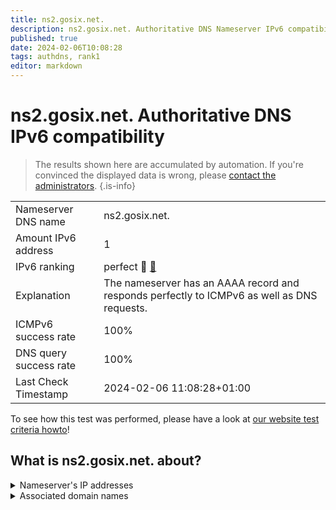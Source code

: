 ```yaml
---
title: ns2.gosix.net.
description: ns2.gosix.net. Authoritative DNS Nameserver IPv6 compatibility
published: true
date: 2024-02-06T10:08:28
tags: authdns, rank1
editor: markdown
---
```


# ns2.gosix.net. Authoritative DNS IPv6 compatibility

> The results shown here are accumulated by automation. If you're convinced the displayed data is wrong, please [contact the administrators](/howto/chat). 
{.is-info}




|   |   |
| - | - |
| Nameserver DNS name | ns2.gosix.net.
| Amount IPv6 address | 1
| IPv6 ranking | perfect :1st_place_medal: [🔗](/howto/ranking) |
| Explanation | The nameserver has an AAAA record and responds perfectly to ICMPv6 as well as DNS requests. |
| ICMPv6 success rate | 100%|
| DNS query success rate | 100% |
| Last Check Timestamp | 2024-02-06 11:08:28+01:00 |

To see how this test was performed, please have a look at [our website test criteria howto](/howto/testcriteria/authdns)!


## What is ns2.gosix.net. about?




<details>
<summary>Nameserver's IP addresses</summary>

2a03:4000:1a:8dc::5353

</details>



<details>
<summary>Associated domain names</summary>

playanoedu.com

libcom.de

wiki.junicast.de

</details>
